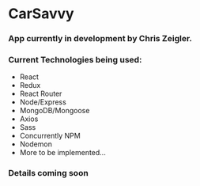 # CarSavvy

### App currently in development by Chris Zeigler.
### Current Technologies being used:

* React
* Redux
* React Router
* Node/Express
* MongoDB/Mongoose
* Axios
* Sass
* Concurrently NPM
* Nodemon
* More to be implemented...


### Details coming soon
